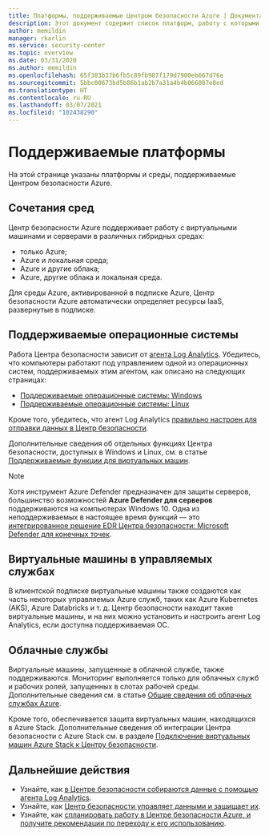 ```yaml
---
title: Платформы, поддерживаемые Центром безопасности Azure | Документация Майкрософт
description: Этот документ содержит список платформ, работу с которыми поддерживает Центр безопасности Azure.
author: memildin
manager: rkarlin
ms.service: security-center
ms.topic: overview
ms.date: 03/31/2020
ms.author: memildin
ms.openlocfilehash: 65f383b37b6fb5c89fb987f179d7900eb667d76e
ms.sourcegitcommit: 5bbc00673bd5b86b1ab2b7a31a4b4b066087e8ed
ms.translationtype: HT
ms.contentlocale: ru-RU
ms.lasthandoff: 03/07/2021
ms.locfileid: "102438290"
---
```

# <a name="supported-platforms"></a>Поддерживаемые платформы 

На этой странице указаны платформы и среды, поддерживаемые Центром безопасности Azure.

## <a name="combinations-of-environments"></a>Сочетания сред <a name="vm-server"></a>

Центр безопасности Azure поддерживает работу с виртуальными машинами и серверами в различных гибридных средах:

* только Azure;
* Azure и локальная среда;
* Azure и другие облака;
* Azure, другие облака и локальная среда.

Для среды Azure, активированной в подписке Azure, Центр безопасности Azure автоматически определяет ресурсы IaaS, развернутые в подписке.

## <a name="supported-operating-systems"></a>Поддерживаемые операционные системы

Работа Центра безопасности зависит от [агента Log Analytics](../azure-monitor/agents/agents-overview.md#log-analytics-agent). Убедитесь, что компьютеры работают под управлением одной из операционных систем, поддерживаемых этим агентом, как описано на следующих страницах:

* [Поддерживаемые операционные системы: Windows](../azure-monitor/agents/agents-overview.md#supported-operating-systems)
* [Поддерживаемые операционные системы: Linux](../azure-monitor/agents/agents-overview.md#supported-operating-systems)

Кроме того, убедитесь, что агент Log Analytics [правильно настроен для отправки данных в Центр безопасности](security-center-enable-data-collection.md#manual-agent).

Дополнительные сведения об отдельных функциях Центра безопасности, доступных в Windows и Linux, см. в статье [Поддерживаемые функции для виртуальных машин](security-center-services.md).

> [!NOTE]
> Хотя инструмент Azure Defender предназначен для защиты серверов, большинство возможностей **Azure Defender для серверов** поддерживаются на компьютерах Windows 10. Одна из неподдерживаемых в настоящее время функций — это [интегрированное решение EDR Центра безопасности: Microsoft Defender для конечных точек](security-center-wdatp.md).

## <a name="managed-virtual-machine-services"></a>Виртуальные машины в управляемых службах <a name="virtual-machine"></a>

В клиентской подписке виртуальные машины также создаются как часть некоторых управляемых Azure служб, таких как Azure Kubernetes (AKS), Azure Databricks и т. д. Центр безопасности находит такие виртуальные машины, и на них можно установить и настроить агент Log Analytics, если доступна поддерживаемая ОС.

## <a name="cloud-services"></a>Облачные службы <a name="cloud-services"></a>

Виртуальные машины, запущенные в облачной службе, также поддерживаются. Мониторинг выполняется только для облачных служб и рабочих ролей, запущенных в слотах рабочей среды. Дополнительные сведения см. в статье [Общие сведения об облачных службах Azure](../cloud-services/cloud-services-choose-me.md).

Кроме того, обеспечивается защита виртуальных машин, находящихся в Azure Stack. Дополнительные сведения об интеграции Центра безопасности с Azure Stack см. в разделе [Подключение виртуальных машин Azure Stack к Центру безопасности](quickstart-onboard-machines.md). 

## <a name="next-steps"></a>Дальнейшие действия

- Узнайте, как [в Центре безопасности собираются данные с помощью агента Log Analytics](security-center-enable-data-collection.md).
- Узнайте, как [Центр безопасности управляет данными и защищает их](security-center-data-security.md).
- Узнайте, как [спланировать работу в Центре безопасности Azure, и получите рекомендации по переходу к его использованию](security-center-planning-and-operations-guide.md).